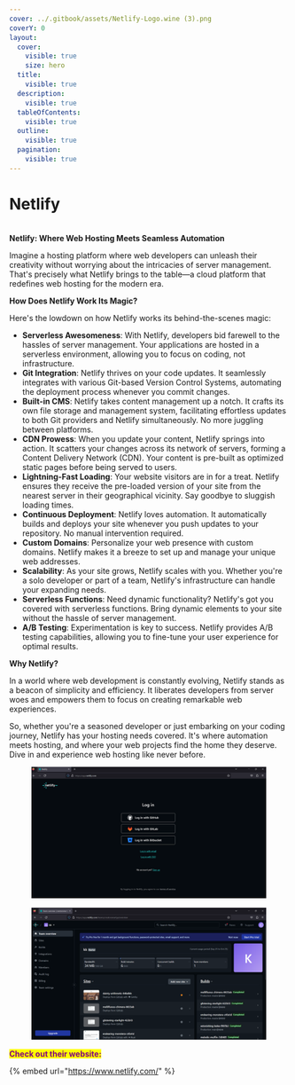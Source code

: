 ```yaml
---
cover: ../.gitbook/assets/Netlify-Logo.wine (3).png
coverY: 0
layout:
  cover:
    visible: true
    size: hero
  title:
    visible: true
  description:
    visible: true
  tableOfContents:
    visible: true
  outline:
    visible: true
  pagination:
    visible: true
---
```


# Netlify

\
**Netlify: Where Web Hosting Meets Seamless Automation**

Imagine a hosting platform where web developers can unleash their creativity without worrying about the intricacies of server management. That's precisely what Netlify brings to the table—a cloud platform that redefines web hosting for the modern era.

**How Does Netlify Work Its Magic?**

Here's the lowdown on how Netlify works its behind-the-scenes magic:

* **Serverless Awesomeness**: With Netlify, developers bid farewell to the hassles of server management. Your applications are hosted in a serverless environment, allowing you to focus on coding, not infrastructure.
* **Git Integration**: Netlify thrives on your code updates. It seamlessly integrates with various Git-based Version Control Systems, automating the deployment process whenever you commit changes.
* **Built-in CMS**: Netlify takes content management up a notch. It crafts its own file storage and management system, facilitating effortless updates to both Git providers and Netlify simultaneously. No more juggling between platforms.
* **CDN Prowess**: When you update your content, Netlify springs into action. It scatters your changes across its network of servers, forming a Content Delivery Network (CDN). Your content is pre-built as optimized static pages before being served to users.
* **Lightning-Fast Loading**: Your website visitors are in for a treat. Netlify ensures they receive the pre-loaded version of your site from the nearest server in their geographical vicinity. Say goodbye to sluggish loading times.
* **Continuous Deployment**: Netlify loves automation. It automatically builds and deploys your site whenever you push updates to your repository. No manual intervention required.
* **Custom Domains**: Personalize your web presence with custom domains. Netlify makes it a breeze to set up and manage your unique web addresses.
* **Scalability**: As your site grows, Netlify scales with you. Whether you're a solo developer or part of a team, Netlify's infrastructure can handle your expanding needs.
* **Serverless Functions**: Need dynamic functionality? Netlify's got you covered with serverless functions. Bring dynamic elements to your site without the hassle of server management.
* **A/B Testing**: Experimentation is key to success. Netlify provides A/B testing capabilities, allowing you to fine-tune your user experience for optimal results.

**Why Netlify?**

In a world where web development is constantly evolving, Netlify stands as a beacon of simplicity and efficiency. It liberates developers from server woes and empowers them to focus on creating remarkable web experiences.

So, whether you're a seasoned developer or just embarking on your coding journey, Netlify has your hosting needs covered. It's where automation meets hosting, and where your web projects find the home they deserve. Dive in and experience web hosting like never before.

<div>

<figure><img src="../.gitbook/assets/Screenshot 2023-10-05 163210.png" alt=""><figcaption></figcaption></figure>

 

<figure><img src="../.gitbook/assets/Screenshot 2023-10-05 163143.png" alt=""><figcaption></figcaption></figure>

</div>

<mark style="color:purple;">**Check out their website:**</mark>

{% embed url="https://www.netlify.com/" %}
